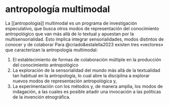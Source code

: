 # antropología multimodal
La [[antropología]] multimodal es un programa de investigación especulativo, que busca otros modos de representación del conocimiento antropológico que van más allá de lo textual y apuestan por la multisensorialidad. Esto implica integrar sensorialidades, modos distintos de conocer  y de colaborar Para @criado&estalella2023 existen tres «vectores» que caracterizan la antropología multimodal:

1. El establecimiento de formas de colaboración múltiple en la producción del conocimiento antropológico
2. La exploración de la sensorialidad del mundo más allá de la textualidad tan habitual en la antropología, lo cual abre la disciplina a explorar nuevos modos de representación antropológica y,
3. La experimentación con los métodos y, de manera amplia, los modos de indagación, a las cuales es posible añadir una invocación a las políticas de la invención etnográfica.